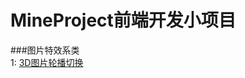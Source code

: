 # MineProject前端开发小项目<br/>
###图片特效系类</br>
1: [3D图片轮播切换](http://htmlpreview.github.io/?https://github.com/jdxyh/webProject.io/blob/master/Images/3DchangImg/index.html)

